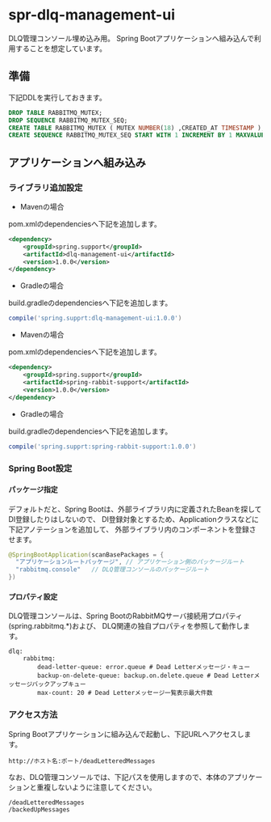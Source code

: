 # spr-dlq-management-ui
DLQ管理コンソール埋め込み用。
Spring Bootアプリケーションへ組み込んで利用することを想定しています。

## 準備

下記DDLを実行しておきます。

```sql
DROP TABLE RABBITMQ_MUTEX;
DROP SEQUENCE RABBITMQ_MUTEX_SEQ;
CREATE TABLE RABBITMQ_MUTEX ( MUTEX NUMBER(18) ,CREATED_AT TIMESTAMP );
CREATE SEQUENCE RABBITMQ_MUTEX_SEQ START WITH 1 INCREMENT BY 1 MAXVALUE 99999 CYCLE;
```

## アプリケーションへ組み込み

### ライブラリ追加設定

* Mavenの場合

pom.xmlのdependenciesへ下記を追加します。

```xml
<dependency>
    <groupId>spring.support</groupId>
    <artifactId>dlq-management-ui</artifactId>
    <version>1.0.0</version>
</dependency>
```

* Gradleの場合

build.gradleのdependenciesへ下記を追加します。

```groovy
compile('spring.supprt:dlq-management-ui:1.0.0')
```

* Mavenの場合

pom.xmlのdependenciesへ下記を追加します。

```xml
<dependency>
    <groupId>spring.support</groupId>
    <artifactId>spring-rabbit-support</artifactId>
    <version>1.0.0</version>
</dependency>
```

* Gradleの場合

build.gradleのdependenciesへ下記を追加します。

```groovy
compile('spring.supprt:spring-rabbit-support:1.0.0')
```

### Spring Boot設定

#### パッケージ指定

デフォルトだと、Spring Bootは、外部ライブラリ内に定義されたBeanを探してDI登録したりはしないので、
DI登録対象とするため、Applicationクラスなどに下記アノテーションを追加して、
外部ライブラリ内のコンポーネントを登録させます。

```java
@SpringBootApplication(scanBasePackages = {
  "アプリケーションルートパッケージ", // アプリケーション側のパッケージルート
  "rabbitmq.console"   // DLQ管理コンソールのパッケージルート
})
```
#### プロパティ設定

DLQ管理コンソールは、Spring BootのRabbitMQサーバ接続用プロパティ(spring.rabbitmq.*)および、
DLQ関連の独自プロパティを参照して動作します。

```yaml:application.yaml(例)
dlq:
    rabbitmq:
        dead-letter-queue: error.queue # Dead Letterメッセージ・キュー
        backup-on-delete-queue: backup.on.delete.queue # Dead Letterメッセージバックアップキュー
        max-count: 20 # Dead Letterメッセージ一覧表示最大件数
```

### アクセス方法

Spring Bootアプリケーションに組み込んで起動し、下記URLへアクセスします。

```
http://ホスト名:ポート/deadLetteredMessages
```

なお、DLQ管理コンソールでは、下記パスを使用しますので、本体のアプリケーションと重複しないように注意してください。

```
/deadLetteredMessages
/backedUpMessages
```
